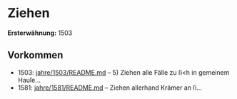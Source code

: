 # Ziehen

**Ersterwähnung:** 1503

## Vorkommen
- 1503: [jahre/1503/README.md](../jahre/1503/README.md) – 5) Ziehen alle Fälle zu ſi<h in gemeinem Hauſe...
- 1581: [jahre/1581/README.md](../jahre/1581/README.md) – Ziehen allerhand Krämer an ſi...
